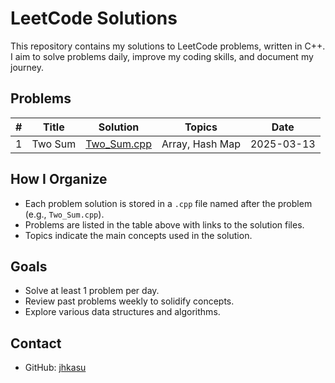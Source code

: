 # LeetCode Solutions

This repository contains my solutions to LeetCode problems, written in C++. I aim to solve problems daily, improve my coding skills, and document my journey.

## Problems

| #   | Title        | Solution                   | Topics          | Date       |
|-----|--------------|----------------------------|-----------------|------------|
| 1   | Two Sum      | [Two_Sum.cpp](Two_Sum.cpp) | Array, Hash Map | 2025-03-13 |

## How I Organize
- Each problem solution is stored in a `.cpp` file named after the problem (e.g., `Two_Sum.cpp`).
- Problems are listed in the table above with links to the solution files.
- Topics indicate the main concepts used in the solution.

## Goals
- Solve at least 1 problem per day.
- Review past problems weekly to solidify concepts.
- Explore various data structures and algorithms.

## Contact
- GitHub: [jhkasu](https://github.com/jhkasu)

